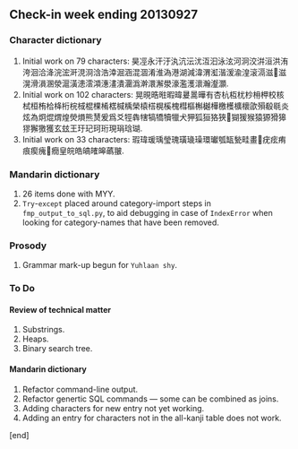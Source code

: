## Check-in week ending 20130927

### Character dictionary

  1. Initial work on 79 characters: 昊𠗊永汗汙汍沆沄沋沍汩泳泫河泂洨洴洹洪洧洿洄洽洚浣浤涆涀浻浛浩涬淈涵混涸淆淮溈港湖減湋渭渱湝湲渝湟滚滆滋𣹢滋滉滑溳溷滎滬潢漶澐澒潓澅潰潿潙澣澴澥澩濠濫濩瀤瀚瀣灝.
  2. Initial work on 102 characters: 晃晛晧暀暇暐㬊暠曄有杏杭枑𣏞杪枏柙校核栻桓栯㭘栙桁梡棫棍棵㮁楛椷楀榮榬榙榥榽槐槥樞槲樾樺檄檴櫎櫰欿殞殽毼炎炫為炯焜煟煌熒熉熊熭爰爲爻牼犇犗犒犞犢犣犬狎狐狟狢狹𤟭猢猨猴猿獂猾獆㺒獬獥獲玄玆王玗玘珂珩現琄琀瑚.
  3. Initial work on 33 characters: 瑕瑋瑗瑀瑩瑰璜璏璪環瓛瓠缻甃畦畫𤴯疣痃痏痕瘈瘣𤺄癇皇皖皓皜㿥皞蘤翍.

### Mandarin dictionary

  1. 26 items done with MYY. 
  2. `Try`-`except` placed around category-import steps in `fmp_output_to_sql.py`, to aid debugging in case of `IndexError` when looking for category-names that have been removed.

### Prosody

  1. Grammar mark-up begun for `Yuhlaan shy`.

### To Do

#### Review of technical matter

  1. Substrings.
  1. Heaps.
  1. Binary search tree.

#### Mandarin dictionary

  1. Refactor command-line output.
  1. Refactor genertic SQL commands — some can be combined as joins.
  1. Adding characters for new entry not yet working.
  2. Adding an entry for characters not in the all-kanji table does not work.

[end]
